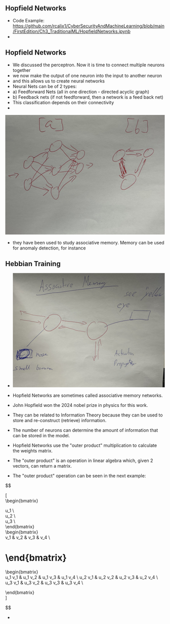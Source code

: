 ## Hopfield Networks

* Code Example: https://github.com/rcalix1/CyberSecurityAndMachineLearning/blob/main/FirstEdition/Ch3_TraditionalML/HopfieldNetworks.ipynb
* 

## Hopfield Networks

* We discussed the perceptron. Now it is time to connect multiple neurons together
* we now make the output of one neuron into the input to another neuron
* and this allows us to create neural networks
* Neural Nets can be of 2 types:
* a) Feedforward Nets (all in one direction - directed acyclic graph)
* b) Feedback nets (if not feedforward, then a network is a feed back net)
* This classification depends on their connectivity
* 

![feedBack](feedBackNets.jpeg)

* they have been used to study associative memory. Memory can be used for anomaly detection, for instance

## Hebbian Training

* ![hebb](hebbBanana.jpeg)

* Hopfield Networks  are sometimes called associative memory networks.
* John Hopfield won the 2024 nobel prize in physics for this work.
* They can be related to Information Theory because they can be used to store and re-construct (retrieve) information.
* The number of neurons can determine the amount of information that can be stored in the model.
* Hopfield Networks use the "outer product" multiplication to calculate the weights matrix.
* The "outer product" is an operation in linear algebra which, given 2 vectors, can return a matrix.
* The "outer product" operation can be seen in the next example:


$$ 

\[  
\begin{bmatrix}  
  
u_1 \\  
u_2 \\  
u_3 \\  
\end{bmatrix}  
\begin{bmatrix}  
v_1 & v_2 & v_3 & v_4 \\  

\end{bmatrix}  
=
\begin{bmatrix}  
u_1 v_1 & u_1 v_2 & u_1 v_3 & u_1 v_4 \\
u_2 v_1 & u_2 v_2 & u_2 v_3 & u_2 v_4 \\
u_3 v_1 & u_3 v_2 & u_3 v_3 & u_3 v_4 \\

\end{bmatrix}  
\]

$$


* 




